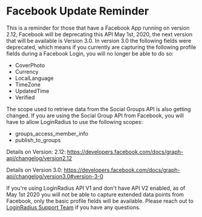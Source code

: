 # Facebook Update Reminder

This is a reminder for those that have a Facebook App running on version 2.12, Facebook will be deprecating this API May 1st, 2020, the next version that will be available is Version 3.0.
In version 3.0 the following fields were deprecated, which means if you currently are capturing the following profile fields during a Facebook Login, you will no longer be able to do so:

- CoverPhoto
- Currency
- LocalLanguage
- TimeZone
- UpdatedTime
- Verified

The scope used to retrieve data from the Social Groups API is also getting changed. If you are using the Social Group API from Facebook, you will have to allow LoginRadius to use the following scopes:

- groups_access_member_info 
- publish_to_groups


Details on Version: 2.12: 
https://developers.facebook.com/docs/graph-api/changelog/version2.12

Details on Version 3.0:
https://developers.facebook.com/docs/graph-api/changelog/version3.0#version-3-0


If you're using LoginRadius API V1 and don't have API V2 enabled, as of May 1st 2020 you will not be able to capture extended data points from Facebook, only the basic profile fields will be available. Please reach out to [LoginRadius Support Team](https://adminconsole.loginradius.com/support/tickets/open-a-new-ticket) if you have any questions.
